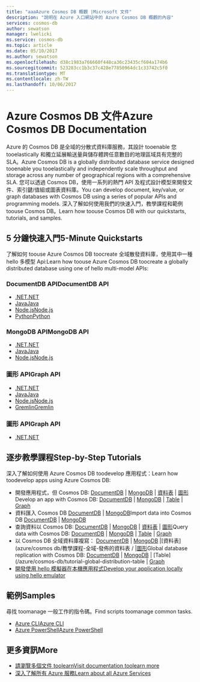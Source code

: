 ```yaml
---
title: "aaaAzure Cosmos DB 概觀 |Microsoft 文件"
description: "說明在 Azure 入口網站中的 Azure Cosmos DB 概觀的內容"
services: cosmos-db
author: sewatson
manager: lwelicki
ms.service: cosmos-db
ms.topic: article
ms.date: 05/10/2017
ms.author: sewatson
ms.openlocfilehash: d38c1983a766660f448ca36c23435cf604a174b6
ms.sourcegitcommit: 523283cc1b3c37c428e77850964dc1c33742c5f0
ms.translationtype: MT
ms.contentlocale: zh-TW
ms.lasthandoff: 10/06/2017
---
```

# <a name="azure-cosmos-db-documentation"></a><span data-ttu-id="81aaf-103">Azure Cosmos DB 文件</span><span class="sxs-lookup"><span data-stu-id="81aaf-103">Azure Cosmos DB Documentation</span></span>

<span data-ttu-id="81aaf-104">Azure 的 Cosmos DB 是全域的分散式資料庫服務，其設計 tooenable 您 tooelastically 和獨立延展輸送量與儲存體跨任意數目的地理區域具有完整的 SLA。</span><span class="sxs-lookup"><span data-stu-id="81aaf-104">Azure Cosmos DB is a globally distributed database service designed tooenable you tooelastically and independently scale throughput and storage across any number of geographical regions with a comprehensive SLA.</span></span> <span data-ttu-id="81aaf-105">您可以透過 Cosmos DB，使用一系列的熱門 API 及程式設計模型來開發文件、索引鍵/值組或圖表資料庫。</span><span class="sxs-lookup"><span data-stu-id="81aaf-105">You can develop document, key/value, or graph databases with Cosmos DB using a series of popular APIs and programming models.</span></span> <span data-ttu-id="81aaf-106">深入了解如何使用我們的快速入門，教學課程和範例 toouse Cosmos DB。</span><span class="sxs-lookup"><span data-stu-id="81aaf-106">Learn how toouse Cosmos DB with our quickstarts, tutorials, and samples.</span></span>

## <a name="5-minute-quickstarts"></a><span data-ttu-id="81aaf-107">5 分鐘快速入門</span><span class="sxs-lookup"><span data-stu-id="81aaf-107">5-Minute Quickstarts</span></span>

<span data-ttu-id="81aaf-108">了解如何 toouse Azure Cosmos DB toocreate 全域散發資料庫，使用其中一種 hello 多模型 Api:</span><span class="sxs-lookup"><span data-stu-id="81aaf-108">Learn how toouse Azure Cosmos DB toocreate a globally distributed database using one of hello multi-model APIs:</span></span>

### <a name="documentdb-api"></a><span data-ttu-id="81aaf-109">DocumentDB API</span><span class="sxs-lookup"><span data-stu-id="81aaf-109">DocumentDB API</span></span>

- [<span data-ttu-id="81aaf-110">.NET</span><span class="sxs-lookup"><span data-stu-id="81aaf-110">.NET</span></span>](/azure/cosmos-db/create-documentdb-dotnet)
- [<span data-ttu-id="81aaf-111">Java</span><span class="sxs-lookup"><span data-stu-id="81aaf-111">Java</span></span>](/azure/cosmos-db/create-documentdb-java)
- [<span data-ttu-id="81aaf-112">Node.js</span><span class="sxs-lookup"><span data-stu-id="81aaf-112">Node.js</span></span>](/azure/cosmos-db/create-documentdb-nodejs)
- [<span data-ttu-id="81aaf-113">Python</span><span class="sxs-lookup"><span data-stu-id="81aaf-113">Python</span></span>](/azure/cosmos-db/create-documentdb-python)

### <a name="mongodb-api"></a><span data-ttu-id="81aaf-114">MongoDB API</span><span class="sxs-lookup"><span data-stu-id="81aaf-114">MongoDB API</span></span>

- [<span data-ttu-id="81aaf-115">.NET</span><span class="sxs-lookup"><span data-stu-id="81aaf-115">.NET</span></span>](/azure/cosmos-db/create-mongodb-dotnet)
- [<span data-ttu-id="81aaf-116">Java</span><span class="sxs-lookup"><span data-stu-id="81aaf-116">Java</span></span>](/azure/cosmos-db/create-mongodb-java)
- [<span data-ttu-id="81aaf-117">Node.js</span><span class="sxs-lookup"><span data-stu-id="81aaf-117">Node.js</span></span>](/azure/cosmos-db/create-mongodb-nodejs)

### <a name="graph-api"></a><span data-ttu-id="81aaf-118">圖形 API</span><span class="sxs-lookup"><span data-stu-id="81aaf-118">Graph API</span></span>

- [<span data-ttu-id="81aaf-119">.NET</span><span class="sxs-lookup"><span data-stu-id="81aaf-119">.NET</span></span>](/azure/cosmos-db/create-graph-dotnet)
- [<span data-ttu-id="81aaf-120">Java</span><span class="sxs-lookup"><span data-stu-id="81aaf-120">Java</span></span>](/azure/cosmos-db/create-graph-java)
- [<span data-ttu-id="81aaf-121">Node.js</span><span class="sxs-lookup"><span data-stu-id="81aaf-121">Node.js</span></span>](/azure/cosmos-db/create-graph-nodejs)
- [<span data-ttu-id="81aaf-122">Gremlin</span><span class="sxs-lookup"><span data-stu-id="81aaf-122">Gremlin</span></span>](/azure/cosmos-db/create-graph-gremlin-console)

### <a name="graph-api"></a><span data-ttu-id="81aaf-123">圖形 API</span><span class="sxs-lookup"><span data-stu-id="81aaf-123">Graph API</span></span>

- [<span data-ttu-id="81aaf-124">.NET</span><span class="sxs-lookup"><span data-stu-id="81aaf-124">.NET</span></span>](/azure/cosmos-db/create-table-dotnet)

## <a name="step-by-step-tutorials"></a><span data-ttu-id="81aaf-125">逐步教學課程</span><span class="sxs-lookup"><span data-stu-id="81aaf-125">Step-by-Step Tutorials</span></span>

<span data-ttu-id="81aaf-126">深入了解如何使用 Azure Cosmos DB toodevelop 應用程式：</span><span class="sxs-lookup"><span data-stu-id="81aaf-126">Learn how toodevelop apps using Azure Cosmos DB:</span></span>

- <span data-ttu-id="81aaf-127">開發應用程式，但 Cosmos DB: [DocumentDB](/azure/cosmos-db/tutorial-develop-documentdb-dotnet) | [MongoDB](/azure/cosmos-db/tutorial-develop-mongodb) | [資料表](/azure/cosmos-db/tutorial-develop-table-dotnet) | [圖形](/azure/cosmos-db/tutorial-develop-graph-dotnet)</span><span class="sxs-lookup"><span data-stu-id="81aaf-127">Develop an app with Cosmos DB: [DocumentDB](/azure/cosmos-db/tutorial-develop-documentdb-dotnet) | [MongoDB](/azure/cosmos-db/tutorial-develop-mongodb) | [Table](/azure/cosmos-db/tutorial-develop-table-dotnet) | [Graph](/azure/cosmos-db/tutorial-develop-graph-dotnet)</span></span>
- <span data-ttu-id="81aaf-128">資料匯入 Cosmos DB [DocumentDB](/azure/documentdb/documentdb-import-data) | [MongoDB](/azure/documentdb/documentdb-mongodb-migrate)</span><span class="sxs-lookup"><span data-stu-id="81aaf-128">Import data into Cosmos DB [DocumentDB](/azure/documentdb/documentdb-import-data) | [MongoDB](/azure/documentdb/documentdb-mongodb-migrate)</span></span> 
- <span data-ttu-id="81aaf-129">查詢資料以 Cosmos DB: [DocumentDB](/azure/cosmos-db/tutorial-query-documentdb) | [MongoDB](/azure/cosmos-db/tutorial-query-mongodb) | [資料表](/azure/cosmos-db/tutorial-query-table) | [圖形](/azure/cosmos-db/tutorial-query-graph)</span><span class="sxs-lookup"><span data-stu-id="81aaf-129">Query data with Cosmos DB: [DocumentDB](/azure/cosmos-db/tutorial-query-documentdb) | [MongoDB](/azure/cosmos-db/tutorial-query-mongodb) | [Table](/azure/cosmos-db/tutorial-query-table) | [Graph](/azure/cosmos-db/tutorial-query-graph)</span></span>
- <span data-ttu-id="81aaf-130">以 Cosmos DB 全域資料庫複寫： [DocumentDB](/azure/cosmos-db/tutorial-global-distribution-documentdb) | [MongoDB](/azure/cosmos-db/tutorial-global-distribution-mongodb) |[資料表](azure/cosmos db/教學課程-全域-發佈的資料表 / |[圖形](/azure/cosmos-db/tutorial-global-distribution-graph)</span><span class="sxs-lookup"><span data-stu-id="81aaf-130">Global database replication with Cosmos DB: [DocumentDB](/azure/cosmos-db/tutorial-global-distribution-documentdb) | [MongoDB](/azure/cosmos-db/tutorial-global-distribution-mongodb) | [Table](/azure/cosmos-db/tutorial-global-distribution-table | [Graph](/azure/cosmos-db/tutorial-global-distribution-graph)</span></span>
- [<span data-ttu-id="81aaf-131">開發使用 hello 模擬器在本機應用程式</span><span class="sxs-lookup"><span data-stu-id="81aaf-131">Develop your application locally using hello emulator</span></span>](/azure/documentdb/documentdb-nosql-local-emulator)

## <a name="samples"></a><span data-ttu-id="81aaf-132">範例</span><span class="sxs-lookup"><span data-stu-id="81aaf-132">Samples</span></span>

<span data-ttu-id="81aaf-133">尋找 toomanage 一般工作的指令碼。</span><span class="sxs-lookup"><span data-stu-id="81aaf-133">Find scripts toomanage common tasks.</span></span>

- [<span data-ttu-id="81aaf-134">Azure CLI</span><span class="sxs-lookup"><span data-stu-id="81aaf-134">Azure CLI</span></span>](/azure/cosmos-db/cli-samples)
- [<span data-ttu-id="81aaf-135">Azure PowerShell</span><span class="sxs-lookup"><span data-stu-id="81aaf-135">Azure PowerShell</span></span>](/azure/cosmos-db/powershell-samples)

## <a name="more"></a><span data-ttu-id="81aaf-136">更多資訊</span><span class="sxs-lookup"><span data-stu-id="81aaf-136">More</span></span>

- [<span data-ttu-id="81aaf-137">請瀏覽多個文件 toolearn</span><span class="sxs-lookup"><span data-stu-id="81aaf-137">Visit documentation toolearn more</span></span>](/azure/cosmos-db/index)
- [<span data-ttu-id="81aaf-138">深入了解所有 Azure 服務</span><span class="sxs-lookup"><span data-stu-id="81aaf-138">Learn about all Azure Services</span></span>](https://aka.ms/j3wr7y)